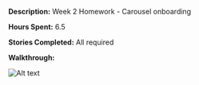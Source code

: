 **Description:** Week 2 Homework - Carousel onboarding

**Hours Spent:** 6.5

**Stories Completed:** All required

**Walkthrough:** 

![Alt text](/CarouselPrototype.gif?raw=true "GIF Walkthrough")
